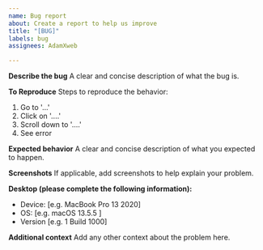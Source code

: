 ```yaml
---
name: Bug report
about: Create a report to help us improve
title: "[BUG]"
labels: bug
assignees: AdamXweb

---
```


**Describe the bug**
A clear and concise description of what the bug is.

**To Reproduce**
Steps to reproduce the behavior:
1. Go to '...'
2. Click on '....'
3. Scroll down to '....'
4. See error

**Expected behavior**
A clear and concise description of what you expected to happen.

**Screenshots**
If applicable, add screenshots to help explain your problem.


**Desktop (please complete the following information):**
 - Device: [e.g. MacBook Pro 13 2020]
 - OS: [e.g. macOS 13.5.5 ]
 - Version [e.g. 1 Build 1000]

**Additional context**
Add any other context about the problem here.
